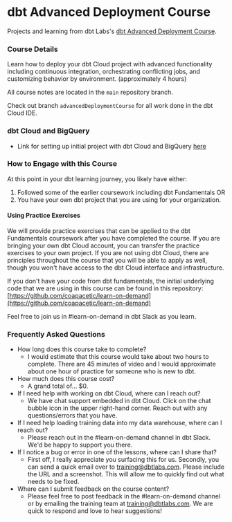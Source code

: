 # dbt Advanced Deployment Course

Projects and learning from dbt Labs's [dbt Advanced Deployment Course](https://learn.getdbt.com/courses/advanced-deployment).

### Course Details

Learn how to deploy your dbt Cloud project with advanced functionality including continuous integration, orchestrating conflicting jobs, and customizing behavior by environment. (approximately 4 hours)

All course notes are located in the `main` repository branch.

Check out branch `advancedDeploymentCourse` for all work done in the dbt Cloud IDE.

### dbt Cloud and BigQuery
- Link for setting up initial project with dbt Cloud and BigQuery [here](https://docs.getdbt.com/guides/bigquery?step=1)

### How to Engage with this Course
At this point in your dbt learning journey, you likely have either:
1. Followed some of the earlier coursework including dbt Fundamentals OR
2. You have your own dbt project that you are using for your organization.

#### Using Practice Exercises
We will provide practice exercises that can be applied to the dbt Fundamentals coursework after you have completed the course. If you are bringing your own dbt Cloud account, you can transfer the practice exercises to your own project. If you are not using dbt Cloud, there are principles throughout the course that you will be able to apply as well, though you won't have access to the dbt Cloud interface and infrastructure.

If you don't have your code from dbt fundamentals, the initial underlying code that we are using in this course can be found in this repository: [https://github.com/coapacetic/learn-on-demand](https://github.com/coapacetic/learn-on-demand)

Feel free to join us in #learn-on-demand in dbt Slack as you learn.

### Frequently Asked Questions
- How long does this course take to complete?
  - I would estimate that this course would take about two hours to complete. There are 45 minutes of video and I would approximate about one hour of practice for someone who is new to dbt.
- How much does this course cost?
  - A grand total of… $0.
- If I need help with working on dbt Cloud, where can I reach out?
  - We have chat support embedded in dbt Cloud. Click on the chat bubble icon in the upper right-hand corner. Reach out with any questions/errors that you have.
- If I need help loading training data into my data warehouse, where can I reach out?
  - Please reach out in the #learn-on-demand channel in dbt Slack. We'd be happy to support you there.
- If I notice a bug or error in one of the lessons, where can I share that?
  - First off, I really appreciate you surfacing this for us. Secondly, you can send a quick email over to training@dbtlabs.com. Please include the URL and a screenshot. This will allow me to quickly find out what needs to be fixed.
- Where can I submit feedback on the course content?
  - Please feel free to post feedback in the #learn-on-demand channel or by emailing the training team at training@dbtlabs.com. We are quick to respond and love to hear suggestions!